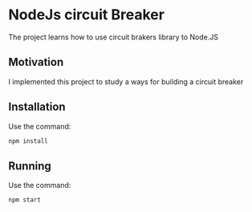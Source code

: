 # NodeJs circuit Breaker

The project learns how to use circuit brakers library to Node.JS

## Motivation

I implemented this project to study a ways for building a circuit breaker

## Installation

Use the command:

```bash
npm install
```

## Running

Use the command:

```bash
npm start
```
